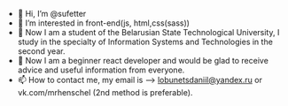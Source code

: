 - 👋 Hi, I’m @sufetter
- 👀 I’m interested in front-end(js, html,css(sass))
- 🌱 Now I am a student of the Belarusian State Technological University, I study in the specialty of Information Systems and Technologies in the second year.
- 💞️ Now I am a beginner react developer and would be glad to receive advice and useful information from everyone.
- 📫 How to contact me, my email is --> lobunetsdaniil@yandex.ru or vk.com/mrhenschel (2nd method is preferable).

